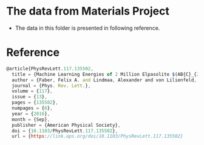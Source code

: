 # The data from Materials Project
* The data in this folder is presented in following reference.
# Reference

```javascript
@article{PhysRevLett.117.135502,
  title = {Machine Learning Energies of 2 Million Elpasolite $(AB{C}_{2}{D}_{6})$ Crystals},
  author = {Faber, Felix A. and Lindmaa, Alexander and von Lilienfeld, O. Anatole and Armiento, Rickard},
  journal = {Phys. Rev. Lett.},
  volume = {117},
  issue = {13},
  pages = {135502},
  numpages = {6},
  year = {2016},
  month = {Sep},
  publisher = {American Physical Society},
  doi = {10.1103/PhysRevLett.117.135502},
  url = {https://link.aps.org/doi/10.1103/PhysRevLett.117.135502}
```